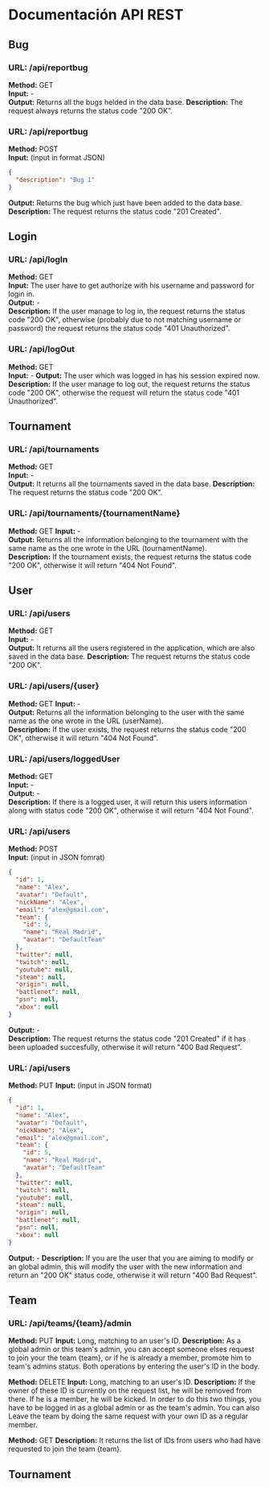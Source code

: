 # Documentación API REST

## Bug

### URL: /api/reportbug
**Method:** GET  
**Input:** -  
**Output:** Returns all the bugs helded in the data base. 
**Description:** The request always returns the status code "200 OK".

### URL: /api/reportbug
**Method:** POST  
**Input:** (input in format JSON)
```json
{
  "description": "Bug 1"
}
```
**Output:** Returns the bug which just have been added to the data base.  
**Description:** The request returns the status code "201 Created".

## Login

### URL: /api/logIn
**Method:** GET  
**Input:** The user have to get authorize with his username and password for login in.  
**Output:** -  
**Description:** If the user manage to log in, the request returns the status code "200 OK", otherwise (probably due to not matching username or password) the request returns the status code "401 Unauthorized".

### URL: /api/logOut
**Method:** GET  
**Input:** - 
**Output:** The user which was logged in has his session expired now.
**Description:** If the user manage to log out, the request returns the status code "200 OK", otherwise the request will return the status code "401 Unauthorized".

## Tournament

### URL: /api/tournaments
**Method:** GET  
**Input:** -  
**Output:** It returns all the tournaments saved in the data base. 
**Description:** The request returns the status code "200 OK".

### URL: /api/tournaments/{tournamentName}
**Method:** GET 
**Input:** -  
**Output:** Returns all the information belonging to the tournament with the same name as the one wrote in the URL (tournamentName).  
**Description:** If the tournament exists, the request returns the status code "200 OK", otherwise it will return "404 Not Found".

## User

### URL: /api/users
**Method:** GET  
**Input:** -  
**Output:** It returns all the users registered in the application, which are also saved in the data base. 
**Description:** The request returns the status code "200 OK".

### URL: /api/users/{user}
**Method:** GET 
**Input:** -  
**Output:** Returns all the information belonging to the user with the same name as the one wrote in the URL (userName).  
**Description:** If the user exists, the request returns the status code "200 OK", otherwise it will return "404 Not Found".

### URL: /api/users/loggedUser
**Method:** GET  
**Input:** -  
**Output:** -  
**Description:** If there is a logged user, it will return this users information along with status code "200 OK", otherwise it will return "404 Not Found".

### URL: /api/users
**Method:** POST  
**Input:** (input in JSON fomrat)
```json
{
  "id": 1,
  "name": "Alex",
  "avatar": "Default",
  "nickName": "Alex",
  "email": "alex@gmail.com",
  "team": {
    "id": 5,
    "name": "Real Madrid",
    "avatar": "DefaultTeam"
  },
  "twitter": null,
  "twitch": null,
  "youtube": null,
  "steam": null,
  "origin": null,
  "battlenet": null,
  "psn": null,
  "xbox": null
}
```
**Output:** -  
**Description:** The request returns the status code "201 Created" if it has been uploaded succesfully, otherwise it will return "400 Bad Request".

### URL: /api/users
**Method:** PUT
**Input:** (input in JSON format)
```json
{
  "id": 1,
  "name": "Alex",
  "avatar": "Default",
  "nickName": "Alex",
  "email": "alex@gmail.com",
  "team": {
    "id": 5,
    "name": "Real Madrid",
    "avatar": "DefaultTeam"
  },
  "twitter": null,
  "twitch": null,
  "youtube": null,
  "steam": null,
  "origin": null,
  "battlenet": null,
  "psn": null,
  "xbox": null
}
```
**Output:** -
**Description:** If you are the user that you are aiming to modify or an global admin, this will modify the user with the new information and return an "200 OK" status code, otherwise it will return "400 Bad Request".


## Team
### URL: /api/teams/{team}/admin
 **Method:** PUT
 **Input:** Long, matching to an user's ID.
 **Description:** As a global admin or this team's admin, you can accept someone elses request to join your the team {team}, or if he is already a member, promote him to team's admins status. Both operations by entering the user's ID in the body.
 
 **Method:** DELETE
 **Input:** Long, matching to an user's ID.
 **Description:** If the owner of these ID is currently on the request list, he will be removed from there. If he is a member, he will be kicked. In order to do this two things, you have to be logged in as a global admin or as the team's admin. You can also Leave the team by doing the same request with your own ID as a regular member.
 
 **Method:** GET
 **Description:** It returns the list of IDs from users who had have requested to join the team {team}.


## Tournament
